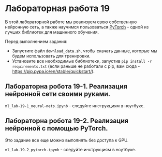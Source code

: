 # Лабораторная работа 19

В этой лабораторной работе мы реализуем свою собственную нейронную сеть, а также научимся пользоваться [PyTorch](https://pytorch.org/) - одной из лучших библиотек для машинного обучения.

Перед выполнением задания:
- Запустите файл `download_data.sh`, чтобы скачать данные, которые мы будем использовать для тренировки.
- Установите все необходимые библиотеки, запустив `pip install -r requirements.txt` (если раньше не работали с pip, вам сюда - https://pip.pypa.io/en/stable/quickstart/).

## Лабораторна робота 19-1. Реализация нейронной сети своими руками.

`ml_lab-19-1_neural-nets.ipynb` - следуйте инструкциям в ноутбуке.

## Лабораторна робота 19-2. Реализация нейронной с помощью PyTorch.

Это задание все еще можно выполнять без доступа к GPU.

`ml_lab-19-2_pytorch.ipynb` - следуйте инструкциям в ноутбуке.
